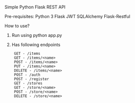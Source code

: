Simple Python Flask REST API

Pre-requisites:
		Python 3
		Flask
		JWT
		SQLAlchemy
		Flask-Restful

How to use?
1. Run using python app.py

2. Has following endpoints

		GET - /items
		GET - /items/<name>
		POST - /items/<name>
		PUT - /items/<name>
		DELETE - /items/<name>
		POST - /auth
		POST - /register
		GET - /stores
		GET - /store/<name>
		POST - /store/<name>
		DELETE - /store/<name>
